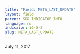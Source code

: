 ```yaml
---
title: "Field: META_LAST_UPDATE"
layout: field
parent: SDG_INDICATOR_INFO
language: ru
indicator: 16-5-2
slug: META_LAST_UPDATE
---
```

July 11, 2017